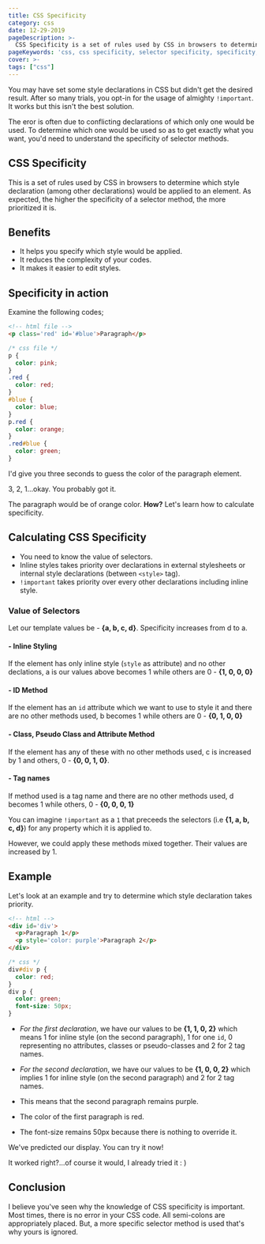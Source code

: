```yaml
---
title: CSS Specificity
category: css
date: 12-29-2019
pageDescription: >-
  CSS Specificity is a set of rules used by CSS in browsers to determine which style declaration (among other declarations) would be applied to an element. As expected, the higher the specificity of a selector method, the more prioritized it is.
pageKeywords: 'css, css specificity, selector specificity, specificity, css selector specificity, !important'
cover: >-
tags: ["css"]
---
```

You may have set some style declarations in CSS but didn't get the desired result. After so many trials, you opt-in for the usage of almighty `!important`. It works but this isn't the best solution.

The eror is often due to conflicting declarations of which only one would be used. To determine which one would be used so as to get exactly what you want, you'd need to understand the specificity of selector methods.

## CSS Specificity
This is a set of rules used by CSS in browsers to determine which style declaration (among other declarations) would be applied to an element. As expected, the higher the specificity of a selector method, the more prioritized it is.

## Benefits
- It helps you specify which style would be applied.
- It reduces the complexity of your codes.
- It makes it easier to edit styles.

## Specificity in action
Examine the following codes;
```html
<!-- html file -->
<p class='red' id='#blue'>Paragraph</p>
```
```css
/* css file */
p {
  color: pink;
}
.red {
  color: red;
}
#blue {
  color: blue;
}
p.red {
  color: orange;
}
.red#blue {
  color: green;
}
```
I'd give you three seconds to guess the color of the paragraph element.

3, 2, 1...okay. You probably got it.

The paragraph would be of orange color. **How?** Let's learn how to calculate specificity.

## Calculating CSS Specificity
* You need to know the value of selectors.
* Inline styles takes priority over declarations in external stylesheets or internal style declarations (between `<style>` tag).
* `!important` takes priority over every other declarations including inline style.

### Value of Selectors
Let our template values be - **{a, b, c, d}**. Specificity increases from d to a.
#### - Inline Styling
If the element has only inline style (`style` as attribute) and no other declations, a is our values above becomes 1 while others are 0 - **{1, 0, 0, 0}**
#### - ID Method
If the element has an `id` attribute which we want to use to style it and there are no other methods used, b becomes 1 while others are 0 - **{0, 1, 0, 0}**
#### - Class, Pseudo Class and Attribute Method
If the element has any of these with no other methods used, c is increased by 1 and others, 0 - **{0, 0, 1, 0}**.
#### - Tag names
If method used is a tag name and there are no other methods used, d becomes 1 while others, 0 - **{0, 0, 0, 1}**

You can imagine `!important` as a `1` that preceeds the selectors (i.e **{1, a, b, c, d}**) for any property which it is applied to.

However, we could apply these methods mixed together. Their values are increased by 1.

## Example
Let's look at an example and try to determine which style declaration takes priority.
```html
<!-- html -->
<div id='div'>
  <p>Paragraph 1</p>
  <p style='color: purple'>Paragraph 2</p>
</div>
```
```css
/* css */
div#div p {
  color: red;
}
div p {
  color: green;
  font-size: 50px;
}
```
- *For the first declaration*, we have our values to be **{1, 1, 0, 2}** which means 1 for inline style (on the second paragraph), 1 for one `id`, 0 representing no attributes, classes or pseudo-classes and 2 for 2 tag names.
- *For the second declaration*, we have our values to be **{1, 0, 0, 2}** which implies 1 for inline style (on the second paragraph) and 2 for 2 tag names.

- This means that the second paragraph remains purple.
- The color of the first paragraph is red.
- The font-size remains 50px because there is nothing to override it.

We've predicted our display. You can try it now!

It worked right?...of course it would, I already tried it : )

## Conclusion
I believe you've seen why the knowledge of CSS specificity is important. Most times, there is no error in your CSS code. All semi-colons are appropriately placed. But, a more specific selector method is used that's why yours is ignored.
